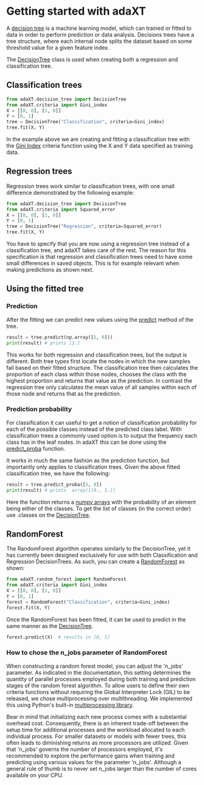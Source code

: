 # Getting started with adaXT

A [decision tree](https://en.wikipedia.org/wiki/Decision_tree) is a
machine learning model, which can trained or fitted to data in order
to perform prediction or data analysis. Decisions trees have a tree
structure, where each internal node splits the dataset based on some
threshold value for a given feature index.

The [DecisionTree](../api_docs/DecisionTree.md) class is used when
creating both a regression and classification tree.

## Classification trees
```py
from adaXT.decision_tree import DecisionTree
from adaXT.criteria import Gini_index
X = [[0, 0], [1, 0]]
Y = [0, 1]
tree = DecisionTree("Classification", criteria=Gini_index)
tree.fit(X, Y)
```
In the example above we are creating and fitting a classification tree
with the [Gini
Index](../api_docs/Criteria.md#adaXT.criteria.criteria.Gini_index)
criteria function using the X and Y data specified as training data.

## Regression trees

Regression trees work similar to classification trees, with one small
difference demonstrated by the following example:
```py
from adaXT.decision_tree import DecisionTree
from adaXT.criteria import Squared_error
X = [[0, 0], [1, 0]]
Y = [0, 1]
tree = DecisionTree("Regression", criteria=Squared_error)
tree.fit(X, Y)
```
You have to specify that you are now using a regression tree instead
of a classification tree, and adaXT takes care of the rest. The reason
for this specification is that regression and classification trees
need to have some small differences in saved objects. This is for
example relevant when making predictions as shown next.

## Using the fitted tree

### Prediction

After the fitting we can predict new values using the
[predict](../api_docs/DecisionTree.md#adaXT.decision_tree.DecisionTree.DecisionTree.predict)
method of the tree.

```py
result = tree.predict(np.array([5, 0]))
print(result) # prints [1.]
```

This works for both regression and classification trees, but the
output is different. Both tree types first locate the nodes in which
the new samples fall based on their fitted structure. The
classification tree then calculates the proportion of each class
within those nodes, chooses the class with the highest proportion and
returns that value as the prediction. In contrast the regression tree
only calculates the mean value of all samples within each of those
node and returns that as the prediction.

### Prediction probability

For classification it can useful to get a notion of classification
probability for each of the possible classes instead of the predicted
class label. With classification trees a commonly used option is to
output the frequency each class has in the leaf nodes. In adaXT this
can be done using the
[predict_proba](../api_docs/DecisionTree.md#adaXT.decision_tree.DecisionTree.DecisionTree.predict_proba)
function.

It works in much the same fashion as the prediction function, but
importantly only applies to classification trees. Given the above
fitted classification tree, we have the following:
```py
result = tree.predict_proba([5, 0])
print(result) # prints  array([[0., 1.]]
```
Here the function returns a [numpy
arrays](https://numpy.org/doc/stable/reference/generated/numpy.array.html)
with the probability of an element being either of the classes. To get
the list of classes (in the correct order) use .classes on the
[DecisionTree](../api_docs/DecisionTree.md).


## RandomForest
The RandomForest algorithm operates similarly to the DecisionTree,
yet it has currently been designed exclusively for use with both Classification and Regression DecisionTrees.
As such, you can create a [RandomForest](/docs/api_docs/RandomForest.md) as shown:
```python
from adaXT.random_forest import RandomForest
from adaXT.criteria import Gini_index
X = [[0, 0], [1, 0]]
Y = [0, 1]
forest = RandomForest("Classification", criteria=Gini_index)
forest.fit(X, Y)
```

Once the RandomForest has been fitted, it can be used to predict in the same manner as the [DecisionTree](/docs/api_docs/DecisionTree.md).

```python
forest.predict(X)  # results in [0, 1]
```


### How to chose the n_jobs parameter of RandomForest
When constructing a random forest model, you can adjust the 'n_jobs' parameter. As indicated in the documentation, this setting determines the quantity of parallel processes employed during both training and prediction stages of the random forest algorithm. To allow users to define their own criteria functions without requiring the Global Interpreter Lock (GIL) to be released, we chose multiprocessing over multithreading. We implemented this using Python's built-in [multiprocessing library](https://docs.python.org/3/library/multiprocessing.html).

Bear in mind that initializing each new process comes with a substantial overhead cost. Consequently, there is an inherent trade-off between the setup time for additional processes and the workload allocated to each individual process. For smaller datasets or models with fewer trees, this often leads to diminishing returns as more processors are utilized. Given that 'n_jobs' governs the number of processors employed, it's recommended to explore the performance gains when training and predicting using various values for the parameter 'n_jobs'. Although a general rule of thumb is to never set n_jobs larger
than the number of cores available on your CPU.

